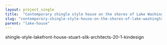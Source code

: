 ```yaml
---
layout: project_single
title:  "Contemporary shingle style house on the shores of Lake Washington"
slug: "contemporary-shingle-style-house-on-the-shores-of-lake-washington"
parent: "lake-house"
---
```

shingle-style-lakefront-house-stuart-silk-architects-20-1-kindesign